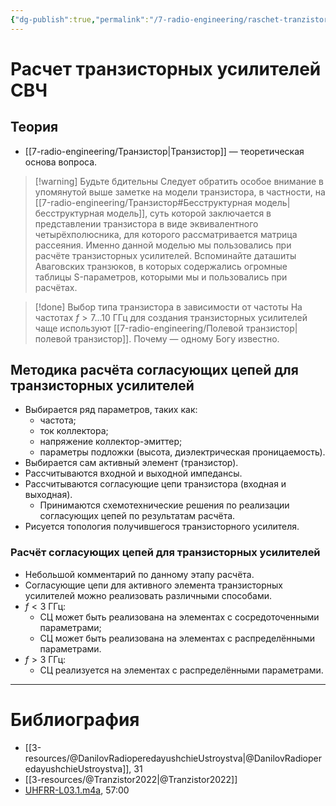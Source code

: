 ```yaml
---
{"dg-publish":true,"permalink":"/7-radio-engineering/raschet-tranzistornyh-usilitelej-sv-ch/","title":"Расчет транзисторных усилителей СВЧ"}
---
```



# Расчет транзисторных усилителей СВЧ

## Теория

- [[7-radio-engineering/Транзистор\|Транзистор]] — теоретическая основа вопроса.

> [!warning] Будьте бдительны
> Следует обратить особое внимание в упомянутой выше заметке на модели транзистора, в частности, на [[7-radio-engineering/Транзистор#Бесструктурная модель\|бесструктурная модель]], суть которой заключается в представлении транзистора в виде эквивалентного четырёхполюсника, для которого рассматривается матрица рассеяния. Именно данной моделью мы пользовались при расчёте транзисторных усилителей. Вспоминайте даташиты Аваговских транзюков, в которых содержались огромные таблицы S-параметров, которыми мы и пользовались при расчётах.
>

> [!done] Выбор типа транзистора в зависимости от частоты
> На частотах $f>7\dots 10$ ГГц для создания транзисторных усилителей чаще используют [[7-radio-engineering/Полевой транзистор\|полевой транзистор]]. Почему — одному Богу известно.

## Методика расчёта согласующих цепей для транзисторных усилителей

- Выбирается ряд параметров, таких как:
	- частота;
	- ток коллектора;
	- напряжение коллектор-эмиттер;
	- параметры подложки (высота, диэлектрическая проницаемость).
- Выбирается сам активный элемент (транзистор).
- Рассчитываются входной и выходной импедансы.
- Рассчитываются согласующие цепи транзистора (входная и выходная).
	- Принимаются схемотехнические решения по реализации согласующих цепей по результатам расчёта.
- Рисуется топология получившегося транзисторного усилителя.

### Расчёт согласующих цепей для транзисторных усилителей

- Небольшой комментарий по данному этапу расчёта.
- Согласующие цепи для активного элемента транзисторных усилителей можно реализовать различными способами.
- $f<3$ ГГц:
	- СЦ может быть реализована на элементах с сосредоточенными параметрами;
	- СЦ может быть реализована на элементах с распределёнными параметрами.
- $f>3$ ГГц:
	- СЦ реализуется на элементах с распределёнными параметрами.

---

# Библиография

- [[3-resources/@DanilovRadioperedayushchieUstroystva\|@DanilovRadioperedayushchieUstroystva]], 31
- [[3-resources/@Tranzistor2022\|@Tranzistor2022]]
- [UHFRR-L03.1.m4a](file:///C:%5CUsers%5CMojo%5CiCloudDrive%5C_university%5CDanilov%5Clecture-recording%5CUHFRR-L03.1.m4a), 57:00
